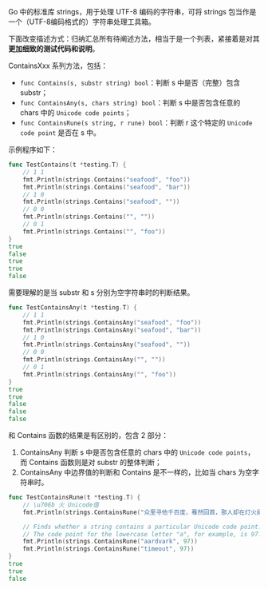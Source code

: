Go 中的标准库 strings，用于处理 UTF-8 编码的字符串，可将 strings 包当作是一个（UTF-8编码格式的）字符串处理工具箱。



下面改变描述方式：归纳汇总所有待阐述方法，相当于是一个列表，紧接着是对其**更加细致的测试代码和说明**。



ContainsXxx 系列方法，包括：

* `func Contains(s, substr string) bool`：判断 s 中是否（完整）包含 substr；
* `func ContainsAny(s, chars string) bool`：判断 s 中是否包含任意的 chars 中的 `Unicode code points`；
* `func ContainsRune(s string, r rune) bool`：判断 r 这个特定的 `Unicode code point` 是否在 s 中。

示例程序如下：

~~~go
func TestContains(t *testing.T) {
	// 1 1
	fmt.Println(strings.Contains("seafood", "foo"))
	fmt.Println(strings.Contains("seafood", "bar"))
	// 1 0
	fmt.Println(strings.Contains("seafood", ""))
	// 0 0
	fmt.Println(strings.Contains("", ""))
	// 0 1
	fmt.Println(strings.Contains("", "foo"))
}
true
false
true
true
false
~~~

需要理解的是当 substr 和 s 分别为空字符串时的判断结果。

~~~go
func TestContainsAny(t *testing.T) {
	// 1 1
	fmt.Println(strings.ContainsAny("seafood", "foo"))
	fmt.Println(strings.ContainsAny("seafood", "bar"))
	// 1 0
	fmt.Println(strings.ContainsAny("seafood", ""))
	// 0 0
	fmt.Println(strings.ContainsAny("", ""))
	// 0 1
	fmt.Println(strings.ContainsAny("", "foo"))
}
true
true
false
false
false
~~~

和 Contains 函数的结果是有区别的，包含 2 部分：

1. ContainsAny 判断 s 中是否包含任意的 chars 中的 `Unicode code points`，而 Contains 函数则是对 substr 的整体判断；
2. ContainsAny 中边界值的判断和 Contains 是不一样的，比如当 chars 为空字符串时。

~~~go
func TestContainsRune(t *testing.T) {
    // \u706b 火 Unicode值
	fmt.Println(strings.ContainsRune("众里寻他千百度，蓦然回首，那人却在灯火阑珊处！", '\u706b'))

	// Finds whether a string contains a particular Unicode code point.
	// The code point for the lowercase letter "a", for example, is 97.
	fmt.Println(strings.ContainsRune("aardvark", 97))
	fmt.Println(strings.ContainsRune("timeout", 97))
}
true
true
false
~~~

